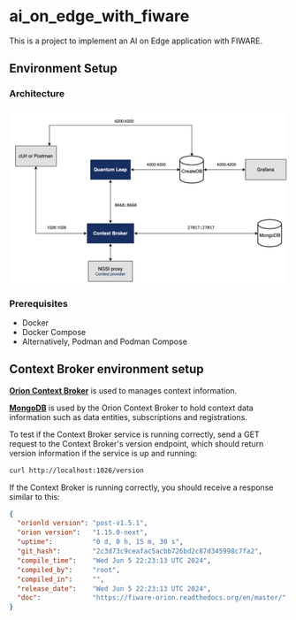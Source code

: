 # ai_on_edge_with_fiware
This is a project to implement an AI on Edge application with FIWARE. 

## Environment Setup
### Architecture
![Architecture](/docs/architecture.png)

### Prerequisites
- Docker
- Docker Compose
- Alternatively, Podman and Podman Compose

## Context Broker environment setup

[**Orion Context Broker**](https://fiware-orion.readthedocs.io/en/latest/) is used to manages context information.

[**MongoDB**](https://www.mongodb.com/) is used by the Orion Context Broker to hold context data information such as data entities, subscriptions and registrations.

To test if the Context Broker service is running correctly, send a GET request to the Context Broker's version endpoint, which should return version information if the service is up and running:

```bash 
curl http://localhost:1026/version
```
If the Context Broker is running correctly, you should receive a response similar to this:

```json
{
  "orionld version": "post-v1.5.1",
  "orion version":   "1.15.0-next",
  "uptime":          "0 d, 0 h, 15 m, 30 s",
  "git_hash":        "2c3d73c9ceafac5acbb726bd2c87d345998c7fa2",
  "compile_time":    "Wed Jun 5 22:23:13 UTC 2024",
  "compiled_by":     "root",
  "compiled_in":     "",
  "release_date":    "Wed Jun 5 22:23:13 UTC 2024",
  "doc":             "https://fiware-orion.readthedocs.org/en/master/"
}
```



